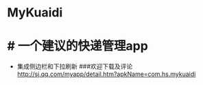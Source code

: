 # MyKuaidi
# # 一个建议的快递管理app
* 集成侧边栏和下拉刷新
###欢迎下载及评论
http://sj.qq.com/myapp/detail.htm?apkName=com.hs.mykuaidi
